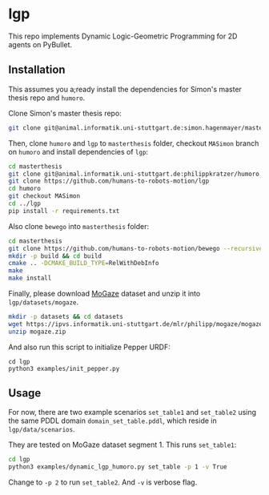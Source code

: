 # lgp

This repo implements Dynamic Logic-Geometric Programming for 2D agents on PyBullet.

## Installation
This assumes you a;ready install the dependencies for Simon's master thesis repo and `humoro`.

Clone Simon's master thesis repo:

```bash
git clone git@animal.informatik.uni-stuttgart.de:simon.hagenmayer/masterthesis.git
```

Then, clone `humoro` and `lgp` to `masterthesis` folder, checkout `MASimon` branch on `humoro` and install dependencies of `lgp`:

```bash
cd masterthesis
git clone git@animal.informatik.uni-stuttgart.de:philippkratzer/humoro.git
git clone https://github.com/humans-to-robots-motion/lgp
cd humoro
git checkout MASimon
cd ../lgp
pip install -r requirements.txt
```

Also clone `bewego` into `masterthesis` folder:
```bash
cd masterthesis
git clone https://github.com/humans-to-robots-motion/bewego --recursive
mkdir -p build && cd build
cmake .. -DCMAKE_BUILD_TYPE=RelWithDebInfo
make
make install
```

Finally, please download [MoGaze](https://humans-to-robots-motion.github.io/mogaze/) dataset and unzip it into `lgp/datasets/mogaze`.
```bash
mkdir -p datasets && cd datasets
wget https://ipvs.informatik.uni-stuttgart.de/mlr/philipp/mogaze/mogaze.zip
unzip mogaze.zip
```

And also run this script to initialize Pepper URDF:

```
cd lgp
python3 examples/init_pepper.py
```

## Usage

For now, there are two example scenarios `set_table1` and `set_table2` using the same PDDL domain `domain_set_table.pddl`, which reside in `lgp/data/scenarios`. 

They are tested on MoGaze dataset segment 1. This runs `set_table1`:

```bash
cd lgp
python3 examples/dynamic_lgp_humoro.py set_table -p 1 -v True
```

Change to `-p 2` to run `set_table2`. And `-v` is verbose flag. 
